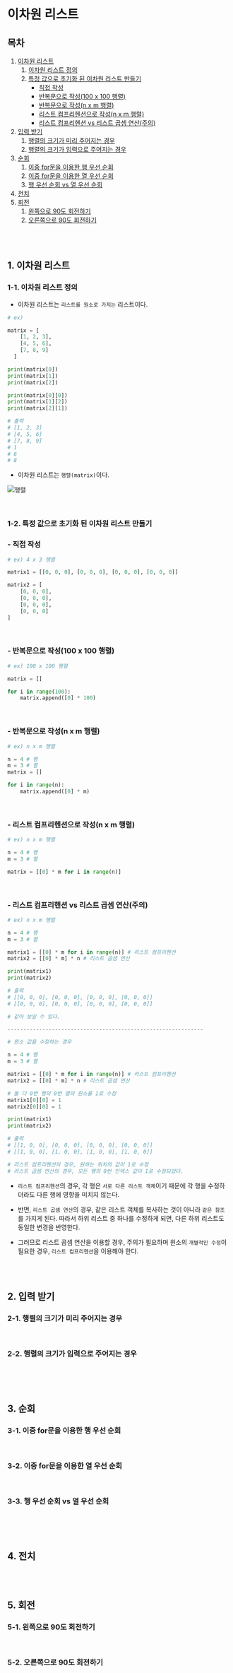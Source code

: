 # 이차원 리스트

## 목차

1. [이차원 리스트](#1-이차원-리스트)
    1. [이차원 리스트 정의](#1-1-이차원-리스트-정의)
    2. [특정 값으로 초기화 된 이차원 리스트 만들기](#1-2-특정-값으로-초기화-된-이차원-리스트-만들기)
        - [직접 작성](#직접-작성)
        - [반복문으로 작성(100 x 100 행렬)](#반복문으로-작성100-x-100-행렬)
        - [반복문으로 작성(n x m 행렬)](#반복문으로-작성n-x-m-행렬)
        - [리스트 컴프리헨션으로 작성(n x m 행렬)](#리스트-컴프리헨션으로-작성n-x-m-행렬)
        - [리스트 컴프리헨션 vs 리스트 곱셈 연산(주의)](#리스트-컴프리헨션-vs-리스트-곱셈-연산주의)
2. [입력 받기](#2-입력-받기)
    1. [행렬의 크기가 미리 주어지는 경우](#2-1-행렬의-크기가-미리-주어지는-경우)
    2. [행렬의 크기가 입력으로 주어지는 경우](#2-2-행렬의-크기가-입력으로-주어지는-경우)
3. [순회](#3-순회)
    1. [이중 for문을 이용한 행 우선 순회](#3-1-이중-for문을-이용한-행-우선-순회)
    2. [이중 for문을 이용한 열 우선 순회](#3-2-이중-for문을-이용한-열-우선-순회)
    3. [행 우선 순회 vs 열 우선 순회](#3-3-행-우선-순회-vs-열-우선-순회)
4. [전치](#4-전치)
5. [회전](#5-회전)
    1. [왼쪽으로 90도 회전하기](#5-1-왼쪽으로-90도-회전하기)
    2. [오른쪽으로 90도 회전하기](#5-2-오른쪽으로-90도-회전하기)

<br>
<br>

## 1. 이차원 리스트

### 1-1. 이차원 리스트 정의

- 이차원 리스트는 `리스트를 원소로 가지는` 리스트이다.

```python
# ex)

matrix = [
    [1, 2, 3],
    [4, 5, 6],
    [7, 8, 9]
  ]

print(matrix[0])
print(matrix[1])
print(matrix[2])

print(matrix[0][0])
print(matrix[1][2])
print(matrix[2][1])

# 출력
# [1, 2, 3]
# [4, 5, 6]
# [7, 8, 9]
# 1
# 6
# 8
```

- 이차원 리스트는 `행렬(matrix)`이다.

![행렬](../../assets/img/python_matrix.png)

<br>

### 1-2. 특정 값으로 초기화 된 이차원 리스트 만들기

### - 직접 작성

```python
# ex) 4 x 3 행렬

matrix1 = [[0, 0, 0], [0, 0, 0], [0, 0, 0], [0, 0, 0]]

matrix2 = [
    [0, 0, 0],
    [0, 0, 0],
    [0, 0, 0],
    [0, 0, 0]
]
```

<br>

### - 반복문으로 작성(100 x 100 행렬)

```python
# ex) 100 x 100 행렬

matrix = []

for i in range(100):
    matrix.append([0] * 100)
```

<br>

### - 반복문으로 작성(n x m 행렬)

```python
# ex) n x m 행렬

n = 4 # 행
m = 3 # 열
matrix = []

for i in range(n):
    matrix.append([0] * m)
```

<br>

### - 리스트 컴프리헨션으로 작성(n x m 행렬)

```python
# ex) n x m 행렬

n = 4 # 행
m = 3 # 열

matrix = [[0] * m for i in range(n)]
```

<br>

### - 리스트 컴프리헨션 vs 리스트 곱셈 연산(주의)

```python
# ex) n x m 행렬

n = 4 # 행
m = 3 # 열

matrix1 = [[0] * m for i in range(n)] # 리스트 컴프리헨션
matrix2 = [[0] * m] * n # 리스트 곱셈 연산

print(matrix1)
print(matrix2)

# 출력
# [[0, 0, 0], [0, 0, 0], [0, 0, 0], [0, 0, 0]]
# [[0, 0, 0], [0, 0, 0], [0, 0, 0], [0, 0, 0]]

# 같아 보일 수 있다.

--------------------------------------------------------------

# 원소 값을 수정하는 경우

n = 4 # 행
m = 3 # 열

matrix1 = [[0] * m for i in range(n)] # 리스트 컴프리헨션
matrix2 = [[0] * m] * n # 리스트 곱셈 연산

# 둘 다 0번 행의 0번 열의 원소를 1로 수정
matrix1[0][0] = 1
matrix2[0][0] = 1

print(matrix1)
print(matrix2)

# 출력
# [[1, 0, 0], [0, 0, 0], [0, 0, 0], [0, 0, 0]]
# [[1, 0, 0], [1, 0, 0], [1, 0, 0], [1, 0, 0]]

# 리스트 컴프리헨션의 경우, 원하는 위치의 값이 1로 수정
# 리스트 곱셈 연산의 경우, 모든 행의 0번 인덱스 값이 1로 수정되었다.
```

- `리스트 컴프리헨션`의 경우, 각 행은 `서로 다른 리스트 객체`이기 때문에 각 행을 수정하더라도 다른 행에 영향을 미치지 않는다.

- 반면, `리스트 곱셈 연산`의 경우, 같은 리스트 객체를 복사하는 것이 아니라 `같은 참조`를 가지게 된다. 따라서 하위 리스트 중 하나를 수정하게
  되면, 다른 하위 리스트도 동일한 변경을 반영한다.

- 그러므로 리스트 곱셈 연산을 이용할 경우, 주의가 필요하며 원소의 `개별적인 수정`이 필요한 경우, `리스트 컴프리헨션`을 이용해야 한다.

<br>
<br>

## 2. 입력 받기

### 2-1. 행렬의 크기가 미리 주어지는 경우

<br>

### 2-2. 행렬의 크기가 입력으로 주어지는 경우

<br>

<br>
<br>

## 3. 순회

### 3-1. 이중 for문을 이용한 행 우선 순회

<br>

### 3-2. 이중 for문을 이용한 열 우선 순회

<br>

### 3-3. 행 우선 순회 vs 열 우선 순회

<br>

<br>
<br>

## 4. 전치

<br>
<br>

## 5. 회전

### 5-1. 왼쪽으로 90도 회전하기

<br>

### 5-2. 오른쪽으로 90도 회전하기
